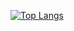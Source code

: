 [![Top Langs](https://github-readme-stats.vercel.app/api/top-langs/?username=mrvancor&layout=compact)](https://github.com/anuraghazra/github-readme-stats)

